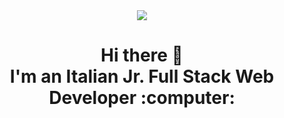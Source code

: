<!--
**DanieleKun/DanieleKun** is a ✨ _special_ ✨ repository because its `README.md` (this file) appears on your GitHub profile.

Here are some ideas to get you started:

- 🔭 I’m currently working on ...
- 🌱 I’m currently learning ...
- 👯 I’m looking to collaborate on ...
- 🤔 I’m looking for help with ...
- 💬 Ask me about ...
- 📫 How to reach me: ...
- 😄 Pronouns: ...
- ⚡ Fun fact: ...
-->
<div id="header" align="center">
  <img src="https://i.ibb.co/ryyXsf3/ezgif-1-9a639d998b.gif"/>
  <h1>Hi there 👋 </br> I'm an Italian Jr. Full Stack Web Developer :computer:</h1>
</div>

